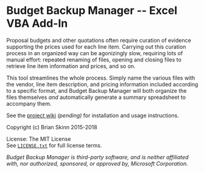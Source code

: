 # Budget Backup Manager -- Excel VBA Add-In

Proposal budgets and other quotations often require curation of 
evidence supporting the prices used for each line item. Carrying
out this curation process in an organized way can be agonizingly
slow, requiring lots of manual effort: repeated renaming of files,
opening and closing files to retrieve line item information and
prices, and so on.

This tool streamlines the whole process.  Simply name the various
files with the vendor, line item description, and pricing
information included according to a specific format, and
Budget Backup Manager will both
organize the files themselves *and* automatically generate a
summary spreadsheet to accompany them.

See the
[project wiki](https://github.com/bskinn/excel-budgetbackup/wiki)
*(pending)* for installation and usage instructions.

Copyright (c) Brian Skinn 2015-2018

License: The MIT License  
See [`LICENSE.txt`](https://github.com/bskinn/excel-budgetbackup/blob/master/LICENSE.txt)
for full license terms.

*Budget Backup Manager is third-party software, and is neither affiliated with, nor authorized,
sponsored, or approved by, Microsoft Corporation.*



